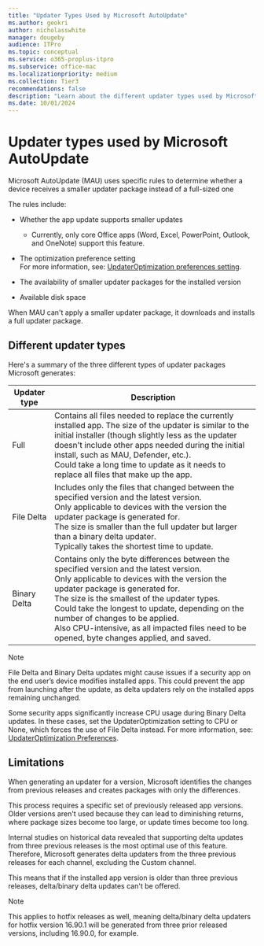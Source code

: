 ```yaml
---
title: "Updater Types Used by Microsoft AutoUpdate"
ms.author: geokri
author: nicholasswhite
manager: dougeby
audience: ITPro
ms.topic: conceptual
ms.service: o365-proplus-itpro
ms.subservice: office-mac
ms.localizationpriority: medium
ms.collection: Tier3
recommendations: false
description: "Learn about the different updater types used by Microsoft AutoUpdate, including Full, File Delta, and Binary Delta, and how they're applied."
ms.date: 10/01/2024
---
```


# Updater types used by Microsoft AutoUpdate

Microsoft AutoUpdate (MAU) uses specific rules to determine whether a device receives a smaller updater package instead of a full-sized one

The rules include:

- Whether the app update supports smaller updates  
  - Currently, only core Office apps (Word, Excel, PowerPoint, Outlook, and OneNote) support this feature.

- The optimization preference setting  
  For more information, see: [UpdaterOptimization preferences setting](mau-preferences.md#updateroptimization).

- The availability of smaller updater packages for the installed version

- Available disk space

When MAU can't apply a smaller updater package, it downloads and installs a full updater package.

## Different updater types

Here's a summary of the three different types of updater packages Microsoft generates:

| Updater type  | Description |
|---------------|-------------|
| Full      | Contains all files needed to replace the currently installed app. The size of the updater is similar to the initial installer (though slightly less as the updater doesn't include other apps needed during the initial install, such as MAU, Defender, etc.). <br> Could take a long time to update as it needs to replace all files that make up the app. |
| File Delta | Includes only the files that changed between the specified version and the latest version. <br> Only applicable to devices with the version the updater package is generated for. <br> The size is smaller than the full updater but larger than a binary delta updater. <br> Typically takes the shortest time to update. |
| Binary Delta | Contains only the byte differences between the specified version and the latest version. <br> Only applicable to devices with the version the updater package is generated for. <br> The size is the smallest of the updater types. <br> Could take the longest to update, depending on the number of changes to be applied. <br> Also CPU-intensive, as all impacted files need to be opened, byte changes applied, and saved. |

> [!NOTE]
> File Delta and Binary Delta updates might cause issues if a security app on the end user’s device modifies installed apps. This could prevent the app from launching after the update, as delta updaters rely on the installed apps remaining unchanged.

Some security apps significantly increase CPU usage during Binary Delta updates. In these cases, set the UpdaterOptimization setting to CPU or None, which forces the use of File Delta instead.
For more information, see: [UpdaterOptimization Preferences](mau-preferences.md#updateroptimization).

## Limitations

When generating an updater for a version, Microsoft identifies the changes from previous releases and creates packages with only the differences.

This process requires a specific set of previously released app versions. Older versions aren't used because they can lead to diminishing returns, where package sizes become too large, or update times become too long.

Internal studies on historical data revealed that supporting delta updates from three previous releases is the most optimal use of this feature. Therefore, Microsoft generates delta updaters from the three previous releases for each channel, excluding the Custom channel.

This means that if the installed app version is older than three previous releases, delta/binary delta updates can't be offered.

> [!NOTE]
> This applies to hotfix releases as well, meaning delta/binary delta updaters for hotfix version 16.90.1 will be generated from three prior released versions, including 16.90.0, for example.
